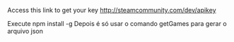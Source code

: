 Access this link to get your key http://steamcommunity.com/dev/apikey

Execute npm install -g
Depois é só usar o comando getGames para gerar o arquivo json